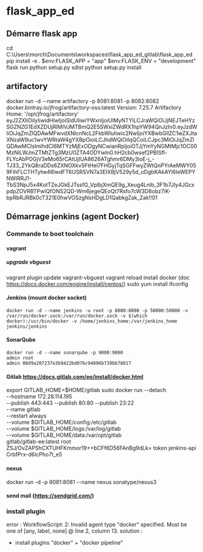 # flask_app_ed
## Démarre flask app 
cd C:\Users\morch\Documents\workspaces\flask_app_ed_gitlab\flask_app_ed
pip install -e .
$env:FLASK_APP = "app"
$env:FLASK_ENV = "development"
flask run
python setup.py sdist
python setup.py install
## artifactory
docker run -d --name artifactory  -p 8081:8081 -p 8082:8082 docker.bintray.io/jfrog/artifactory-oss:latest
Version:  7.25.7
Artifactory Home: '/opt/jfrog/artifactory'
eyJ2ZXIiOiIyIiwidHlwIjoiSldUIiwiYWxnIjoiUlMyNTYiLCJraWQiOiJjNEJTeHYzSGZNZG1EdXZDUjRIMlVJMTBmQ2E5SWxiZWdRX1hpYW94QnJzIn0.eyJzdWIiOiJqZmZlQDAwMFwvdXNlcnNcL2FkbWluIiwic2NwIjoiYXBwbGllZC1wZXJtaXNzaW9uc1wvYWRtaW4gYXBpOioiLCJhdWQiOiIqQCoiLCJpc3MiOiJqZmZlQDAwMCIsImlhdCI6MTYzMjExODgyNCwianRpIjoiOTJjYmYyNGMtMjc1OC00MzNiLWJmZTMtZTg3MzU0ZTA4ODYwIn0.hH2cb0wsef2PBISfl-FLYcAbPOGjV3eMo65rCAtUjIUA8626ATghmr6DMy3ioE-j_-TJ33_2YkQ8raDDs6ZXNOXkv5FtHel7FHGyjTqSGFFwyZWtQnPYrAeMWY059FihFLCTHTyhe46lwdFT6USRSVN7a3EIXBjV529y5d_oDgbKAkAYi6IeWEPYNWIRRJ1-TbS3NpJ5x4KotTZeJGkEJTssfG_VplbjXmQE9g_Xeug4Lnlb_3F1b7JIy4JGcxpdpZOVRBTPwlQfONS2QD-Wm6jegeQEoQt7Rsfo7cW3D8obz7iK-bpRbRJRBk0cT321E0hwVOSzgNsHDgLD1QabkgZak_Zak!!01
## Démarrage jenkins (agent Docker)
### Commande to boot toolchain
#### vagrant
##### upgrade vbguest
vagrant plugin update vagrant-vbguest
vagrant reload
install docker (doc https://docs.docker.com/engine/install/centos/)
sudo  yum install ifconfig
#### Jenkins (mount docker socket)
    docker run -d --name jenkins -u root -p 8080:8080 -p 50000:50000 -v /var/run/docker.sock:/var/run/docker.sock -v $(which docker):/usr/bin/docker -v /home/jenkins_home:/var/jenkins_home jenkins/jenkins
#### SonarQube
    docker run -d --name sonarqube -p 9000:9000 
    admin root
    admin 08d9a207237e3b9422bd076c94896b739bb78017
#### Gitlab https://docs.gitlab.com/ee/install/docker.html
export GITLAB_HOME=$HOME/gitlab
sudo docker run --detach \
  --hostname 172.28.114.195 \
  --publish 443:443 --publish 80:80 --publish 23:22 \
  --name gitlab \
  --restart always \
  --volume $GITLAB_HOME/config:/etc/gitlab \
  --volume $GITLAB_HOME/logs:/var/log/gitlab \
  --volume $GITLAB_HOME/data:/var/opt/gitlab \
  gitlab/gitlab-ee:latest
root ZSJ/OvZAPShCXTUHFKmmor19++bCFf6D56FAnBg9dLk=
token jenkins-api CrbfPrx-d6icPho7t_e5
#### nexus
  docker run -d -p 8081:8081 --name nexus sonatype/nexus3
#### send mail (https://sendgrid.com/)
### install plugin
error : WorkflowScript: 2: Invalid agent type "docker" specified. Must be one of [any, label, none] @ line 2, column 13.
solution :
-   install plugins "docker" + "docker pipeline"